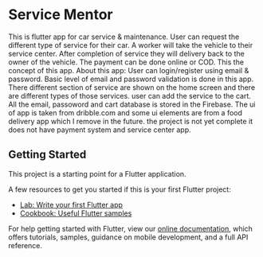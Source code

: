 # Service Mentor

This is flutter app for car service & maintenance. User can request the different type of service for their car. A worker will take the vehicle to their service center. After completion of service they will delivery back to the owner of the vehicle. The payment can be done online or COD. This the concept of this app. 
About this app: 
User can login/register using email & password. Basic level of email and password validation is done in this app. 
There different section of service are shown on the home screen and there are different types of those services. user can add the service to the cart. All the email, passoword and cart database is stored in the Firebase. 
The ui of app is taken from dribble.com and some ui elements are from a food delivery app which I remove in the future. 
the project is not yet complete it does not have payment system and service center app.
## Getting Started

This project is a starting point for a Flutter application.

A few resources to get you started if this is your first Flutter project:

- [Lab: Write your first Flutter app](https://flutter.dev/docs/get-started/codelab)
- [Cookbook: Useful Flutter samples](https://flutter.dev/docs/cookbook)

For help getting started with Flutter, view our
[online documentation](https://flutter.dev/docs), which offers tutorials,
samples, guidance on mobile development, and a full API reference.
